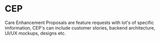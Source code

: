 # CEP

Care Enhancement Proposals are feature requests with lot's of specific imformation, CEP's can include customer stories, backend architecture, UI/UX mockups, designs etc.